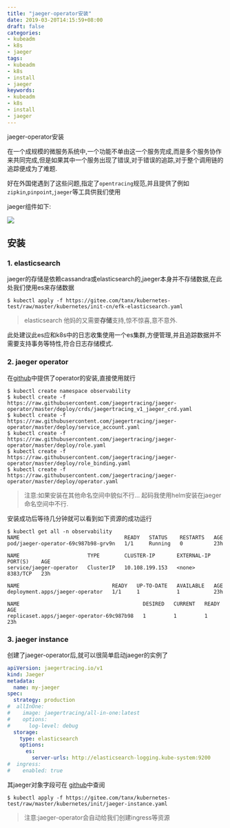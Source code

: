 ```yaml
---
title: "jaeger-operator安装"
date: 2019-03-20T14:15:59+08:00
draft: false
categories:
- kubeadm
- k8s
- jaeger
tags:
- kubeadm
- k8s
- install
- jaeger
keywords:
- kubeadm
- k8s
- install
- jaeger
---
```


jaeger-operator安装

在一个成规模的微服务系统中,一个功能不单由这一个服务完成,而是多个服务协作来共同完成,但是如果其中一个服务出现了错误,对于错误的追踪,对于整个调用链的追踪便成为了难题.

好在外国佬遇到了这些问题,指定了`opentracing`规范,并且提供了例如`zipkin`,`pinpoint`,`jaeger`等工具供我们使用

<!--more-->
jaeger组件如下:

![](https://www.jaegertracing.io/img/architecture.png)

## 安装

### 1. elasticsearch

jaeger的存储是依赖cassandra或elasticsearch的,jaeger本身并不存储数据,在此处我们使用es来存储数据

```shell
$ kubectl apply -f https://gitee.com/tanx/kubernetes-test/raw/master/kubernetes/init-cn/efk-elasticsearch.yaml
```
> elasticsearch 他妈的又需要**存储**支持,惊不惊喜,意不意外.

此处建议此es应和k8s中的日志收集使用一个es集群,方便管理,并且追踪数据并不需要支持事务等特性,符合日志存储模式.

### 2. jaeger operator

在[github](https://github.com/jaegertracing/jaeger-operator)中提供了operator的安装,直接使用就行

```shell
$ kubectl create namespace observability
$ kubectl create -f https://raw.githubusercontent.com/jaegertracing/jaeger-operator/master/deploy/crds/jaegertracing_v1_jaeger_crd.yaml
$ kubectl create -f https://raw.githubusercontent.com/jaegertracing/jaeger-operator/master/deploy/service_account.yaml
$ kubectl create -f https://raw.githubusercontent.com/jaegertracing/jaeger-operator/master/deploy/role.yaml
$ kubectl create -f https://raw.githubusercontent.com/jaegertracing/jaeger-operator/master/deploy/role_binding.yaml
$ kubectl create -f https://raw.githubusercontent.com/jaegertracing/jaeger-operator/master/deploy/operator.yaml
```
>  注意:如果安装在其他命名空间中貌似不行... 起码我使用helm安装在jaeger命名空间中不行.

安装成功后等待几分钟就可以看到如下资源的成功运行

```shell
$ kubectl get all -n observability
NAME                                  READY   STATUS    RESTARTS   AGE
pod/jaeger-operator-69c987b98-grv9n   1/1     Running   0          23h

NAME                      TYPE        CLUSTER-IP       EXTERNAL-IP   PORT(S)    AGE
service/jaeger-operator   ClusterIP   10.108.199.153   <none>        8383/TCP   23h

NAME                              READY   UP-TO-DATE   AVAILABLE   AGE
deployment.apps/jaeger-operator   1/1     1            1           23h

NAME                                        DESIRED   CURRENT   READY   AGE
replicaset.apps/jaeger-operator-69c987b98   1         1         1       23h
```

### 3. jaeger instance

创建了jaeger-operator后,就可以很简单启动jaeger的实例了

```yaml
apiVersion: jaegertracing.io/v1
kind: Jaeger
metadata:
  name: my-jaeger
spec:
  strategy: production
#  allInOne:
#    image: jaegertracing/all-in-one:latest
#    options:
#      log-level: debug
  storage:
    type: elasticsearch
    options:
      es:
        server-urls: http://elasticsearch-logging.kube-system:9200
#  ingress:
#    enabled: true

```

其jaeger对象字段可在 [github](https://github.com/jaegertracing/jaeger-operator#creating-a-new-jaeger-instance)中查阅

```shell
$ kubectl apply -f https://gitee.com/tanx/kubernetes-test/raw/master/kubernetes/init/jaeger-instance.yaml
```

> 注意:jaeger-operator会自动给我们创建ingress等资源

